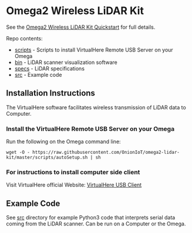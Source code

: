 
# Omega2 Wireless LiDAR Kit

See the [Omega2 Wireless LiDAR Kit Quickstart](https://onion.io/omega2-wireless-lidar-kit-quickstart) for full details.

Repo contents:

* [scripts](./scripts) - Scripts to install VirtualHere Remote USB Server on your Omega
* [bin](./bin) - LiDAR scanner visualization software
* [specs](./specs) - LiDAR specifications
* [src](./src) - Example code

## Installation Instructions

The VirtualHere software facilitates wireless transmission of LiDAR data to Computer.

### Install the VirtualHere Remote USB Server on your Omega

Run the following on the Omega command line:

```
wget -O - https://raw.githubusercontent.com/OnionIoT/omega2-lidar-kit/master/scripts/autoSetup.sh | sh
```

### For instructions to install computer side client

Visit VirtualHere official Website: [VirtualHere USB Client](https://www.virtualhere.com/usb_client_software)

## Example Code

See [src](./src) directory for example Python3 code that interprets serial data coming from the LiDAR scanner. Can be run on a Computer or the Omega.

